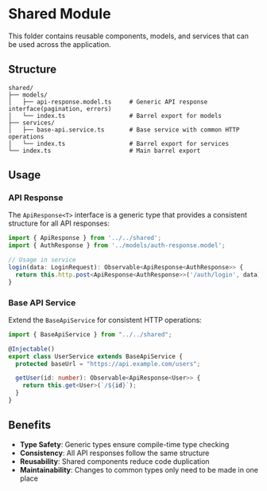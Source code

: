 # Shared Module

This folder contains reusable components, models, and services that can be used across the application.

## Structure

```
shared/
├── models/
│   ├── api-response.model.ts     # Generic API response interface(pagination, errors)
│   └── index.ts                  # Barrel export for models
├── services/
│   ├── base-api.service.ts       # Base service with common HTTP operations
│   └── index.ts                  # Barrel export for services
└── index.ts                      # Main barrel export
```

## Usage

### API Response

The `ApiResponse<T>` interface is a generic type that provides a consistent structure for all API responses:

```typescript
import { ApiResponse } from '../../shared';
import { AuthResponse } from '../models/auth-response.model';

// Usage in service
login(data: LoginRequest): Observable<ApiResponse<AuthResponse>> {
  return this.http.post<ApiResponse<AuthResponse>>('/auth/login', data);
}
```

### Base API Service

Extend the `BaseApiService` for consistent HTTP operations:

```typescript
import { BaseApiService } from "../../shared";

@Injectable()
export class UserService extends BaseApiService {
  protected baseUrl = "https://api.example.com/users";

  getUser(id: number): Observable<ApiResponse<User>> {
    return this.get<User>(`/${id}`);
  }
}
```

## Benefits

- **Type Safety**: Generic types ensure compile-time type checking
- **Consistency**: All API responses follow the same structure
- **Reusability**: Shared components reduce code duplication
- **Maintainability**: Changes to common types only need to be made in one place
